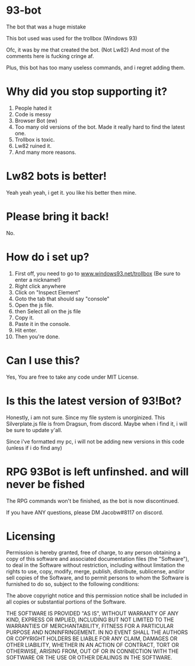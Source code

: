 # 93-bot
The bot that was a huge mistake

This bot used was used for the trollbox (Windows 93)

Ofc, it was by me that created the bot. (Not Lw82) And most of the comments here is fucking cringe af.

Plus, this bot has too many useless commands, and i regret adding them.

# Why did you stop supporting it?
1. People hated it
2. Code is messy
3. Browser Bot (ew)
4. Too many old versions of the bot. Made it really hard to find the latest one.
5. Trollbox is toxic.
6. Lw82 ruined it.
7. And many more reasons.

# Lw82 bots is better!
Yeah yeah yeah, i get it. you like his better then mine.

# Please bring it back!
No.

# How do i set up?
1. First off, you need to go to www.windows93.net/trollbox (Be sure to enter a nickname!)
2. Right click anywhere
3. Click on "Inspect Element"
4. Goto the tab that should say "console"
5. Open the js file.
6. then Select all on the js file
7. Copy it.
8. Paste it in the console.
9. Hit enter.
10. Then you're done.

# Can I use this?
Yes, You are free to take any code under MIT License.

# Is this the latest version of 93!Bot?
Honestly, i am not sure. Since my file system is unorginized. This Silverplate.js file is from Dragsun, from discord. Maybe when i find it, i will be sure to update y'all.

Since i've formatted my pc, i will not be adding new versions in this code (unless if i do find any)

# RPG 93Bot is left unfinshed. and will never be fished
The RPG commands won't be finished, as the bot is now discontinued.

If you have ANY questions, please DM Jacobw#8117 on discord.

# Licensing

Permission is hereby granted, free of charge, to any person obtaining a copy of this software and associated documentation files (the "Software"), to deal in the Software without restriction, including without limitation the rights to use, copy, modify, merge, publish, distribute, sublicense, and/or sell copies of the Software, and to permit persons to whom the Software is furnished to do so, subject to the following conditions:

The above copyright notice and this permission notice shall be included in all copies or substantial portions of the Software.

THE SOFTWARE IS PROVIDED "AS IS", WITHOUT WARRANTY OF ANY KIND, EXPRESS OR IMPLIED, INCLUDING BUT NOT LIMITED TO THE WARRANTIES OF MERCHANTABILITY, FITNESS FOR A PARTICULAR PURPOSE AND NONINFRINGEMENT. IN NO EVENT SHALL THE AUTHORS OR COPYRIGHT HOLDERS BE LIABLE FOR ANY CLAIM, DAMAGES OR OTHER LIABILITY, WHETHER IN AN ACTION OF CONTRACT, TORT OR OTHERWISE, ARISING FROM, OUT OF OR IN CONNECTION WITH THE SOFTWARE OR THE USE OR OTHER DEALINGS IN THE SOFTWARE.
